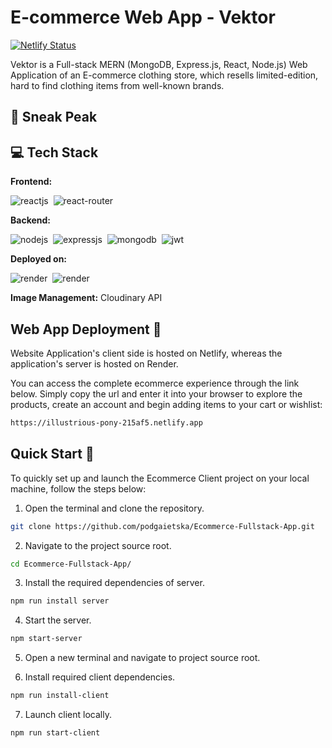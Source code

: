# E-commerce Web App - Vektor
[![Netlify Status](https://api.netlify.com/api/v1/badges/4e528e75-603b-451d-b019-f26212253aa8/deploy-status)](https://illustrious-pony-215af5.netlify.app/)

Vektor is a Full-stack MERN (MongoDB, Express.js, React, Node.js) Web Application of an E-commerce clothing store, which resells limited-edition, hard to find clothing items from well-known brands.  


## 🙈  Sneak Peak


## 💻  Tech Stack
**Frontend:**

![reactjs](https://img.shields.io/badge/React-20232A?style=for-the-badge&logo=react&logoColor=61DAFB)&nbsp;
![react-router](https://img.shields.io/badge/React_Router-CA4245?style=for-the-badge&logo=react-router&logoColor=white)&nbsp;


**Backend:**

![nodejs](https://img.shields.io/badge/Node.js-43853D?style=for-the-badge&logo=node.js&logoColor=white)&nbsp;
![expressjs](https://img.shields.io/badge/Express.js-000000?style=for-the-badge&logo=express&logoColor=white)&nbsp;
![mongodb](https://img.shields.io/badge/MongoDB-4EA94B?style=for-the-badge&logo=mongodb&logoColor=white)&nbsp;
![jwt](	https://img.shields.io/badge/JWT-000000?style=for-the-badge&logo=JSON%20web%20tokens&logoColor=white)&nbsp;

**Deployed on:**

![render](https://img.shields.io/badge/Render-46E3B7?style=for-the-badge&logo=render&logoColor=white)&nbsp;
![render](https://img.shields.io/badge/Netlify-00C7B7?style=for-the-badge&logo=netlify&logoColor=white)&nbsp;

**Image Management:**
Cloudinary API

## Web App Deployment 🚀
Website Application's client side is hosted on Netlify, whereas the application's server is hosted on Render. 

You can access the complete ecommerce experience through the link below. Simply copy the url and enter it into your browser to explore the products, create an account and begin adding items to your cart or wishlist:

```bash
https://illustrious-pony-215af5.netlify.app
```

## Quick Start 🏃

To quickly set up and launch the Ecommerce Client project on your local machine, follow the steps below:

1. Open the terminal and clone the repository.

```bash
git clone https://github.com/podgaietska/Ecommerce-Fullstack-App.git
```

2. Navigate to the project source root.

```bash
cd Ecommerce-Fullstack-App/
```

3. Install the required dependencies of server.

```bash
npm run install server
```

4. Start the server.

```bash
npm start-server
```

5. Open a new terminal and navigate to project source root.

6. Install required client dependencies.

```bash
npm run install-client
```

7. Launch client locally.

```bash
npm run start-client
```
